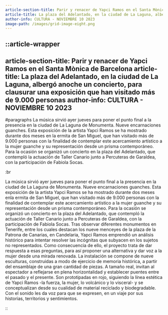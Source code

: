 ```yaml
---
article-section-title: Parir y renacer de Yapci Ramos en el Santa Mònica de Barcelona
article-title: La plaza del Adelantado, en la ciudad de La Laguna, albergó anoche un concierto, para clausurar una exposición que han visitado más de 9.000 personas
author-info: CULTURA - NOVIEMBRE 10 2023
image-path: /images/grid-image-eight.png
---
```


::article-wrapper
---
article-section-title: Parir y renacer de Yapci Ramos en el Santa Mònica de Barcelona
article-title: La plaza del Adelantado, en la ciudad de La Laguna, albergó anoche un concierto, para clausurar una exposición que han visitado más de 9.000 personas
author-info: CULTURA - NOVIEMBRE 10 2023
---
#paragraphs
La música sirvió ayer jueves para poner el punto final a la presencia en la ciudad de La Laguna de Monumenta. Nueve encarnaciones guanches. Esta exposición de la artista Yapci Ramos se ha mostrado durante dos meses en la ermita de San Miguel, que han visitado más de 9.000 personas con la finalidad de contemplar este acercamiento artístico a la mujer guanche y su representación desde un prisma contemporáneo. Para la ocasión se organizó un concierto en la plaza del Adelantado, que contempló la actuación de Taller Canario junto a Percuteras de Garaldea, con la participación de Fabiola Socas.

:br

La música sirvió ayer jueves para poner el punto final a la presencia en la ciudad de La Laguna de Monumenta. Nueve encarnaciones guanches. Esta exposición de la artista Yapci Ramos se ha mostrado durante dos meses enla ermita de San Miguel, que han visitado más de 9.000 personas con la finalidad de contemplar este acercamiento artístico a la mujer guanche y su representación desde un prisma contemporáneo. Para la ocasión se organizó un concierto en la plaza del Adelantado, que contempló la actuación de Taller Canario junto a Percuteras de Garaldea, con la participación de Fabiola Socas. Tras observar diferentes monumentos en Tenerife, entre los cuales destacan los nueve menceyes de la plaza de la Patrona de Canarias, en Candelaria, Yapci Ramos emprendió un análisis histórico para intentar resolver las incógnitas que subyacen en los sujetos no representados. Como consecuencia de ello, el proyecto trata de dar respuesta a esas preguntas, para así proponer una alternativa y dar voz a la mujer desde una mirada renovada. La instalación se compone de nueve esculturas, construidas a modo de ejercicio de memoria histórica, a partir del ensamblaje de una gran cantidad de piezas. A tamaño real, invitan al espectador a reflejarse en plena horizontalidad y establecer puentes entre el pasado y el presente. Son prototipadas en rojo, siguiendo la línea estética de Yapci Ramos -la fuerza, la mujer, lo volcánico y lo visceral- y se conceptualizan desde su cualidad de material reciclado y biodegradable. Con el sonido les da voz para que se expresen, en un viaje por sus historias, territorios y sentimientos.

::
